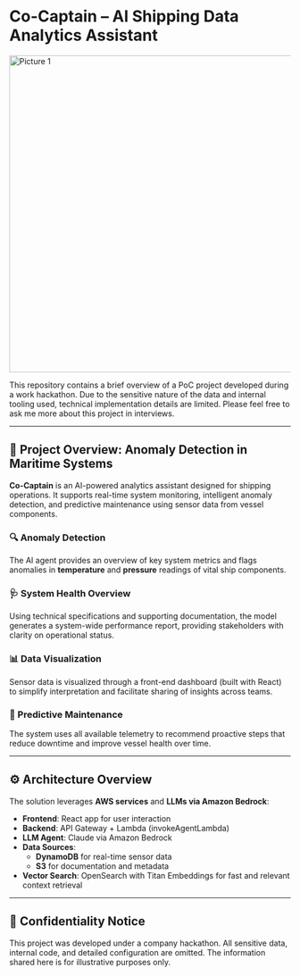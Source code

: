 # Co-Captain – AI Shipping Data Analytics Assistant

<img width="1192" height="568" alt="Picture 1" src="https://github.com/user-attachments/assets/89bd1120-013c-436e-9b7a-2f1a73f3e950" />


This repository contains a brief overview of a PoC project developed during a work hackathon. Due to the sensitive nature of the data and internal tooling used, technical implementation details are limited. Please feel free to ask me more about this project in interviews.

---

## 🧠 Project Overview: Anomaly Detection in Maritime Systems

**Co-Captain** is an AI-powered analytics assistant designed for shipping operations. It supports real-time system monitoring, intelligent anomaly detection, and predictive maintenance using sensor data from vessel components.

### 🔍 Anomaly Detection
The AI agent provides an overview of key system metrics and flags anomalies in **temperature** and **pressure** readings of vital ship components.

### 🩺 System Health Overview
Using technical specifications and supporting documentation, the model generates a system-wide performance report, providing stakeholders with clarity on operational status.

### 📊 Data Visualization
Sensor data is visualized through a front-end dashboard (built with React) to simplify interpretation and facilitate sharing of insights across teams.

### 🔧 Predictive Maintenance
The system uses all available telemetry to recommend proactive steps that reduce downtime and improve vessel health over time.

---

## ⚙️ Architecture Overview

The solution leverages **AWS services** and **LLMs via Amazon Bedrock**:

- **Frontend**: React app for user interaction
- **Backend**: API Gateway + Lambda (invokeAgentLambda)
- **LLM Agent**: Claude via Amazon Bedrock
- **Data Sources**:
  - **DynamoDB** for real-time sensor data
  - **S3** for documentation and metadata
- **Vector Search**: OpenSearch with Titan Embeddings for fast and relevant context retrieval

---

## 🔐 Confidentiality Notice

This project was developed under a company hackathon. All sensitive data, internal code, and detailed configuration are omitted. The information shared here is for illustrative purposes only.

